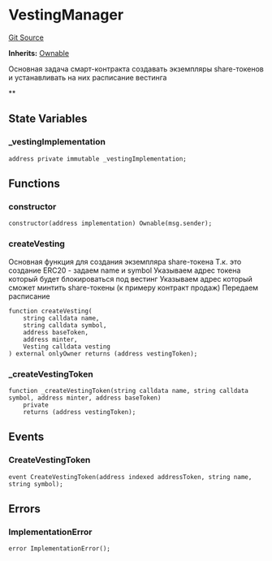 # VestingManager
[Git Source](https://github.com/BJustCoin/BJustCoin/blob/e7038856495a90d82d025f98c39648e6605afbeb/src/flatten/ICOManager_flatten.sol)

**Inherits:**
[Ownable](/src/flatten/ICOManager_flatten.sol/abstract.Ownable.md)

Основная задача смарт-контракта создавать экземпляры share-токенов
и устанавливать на них расписание вестинга

**


## State Variables
### _vestingImplementation

```solidity
address private immutable _vestingImplementation;
```


## Functions
### constructor


```solidity
constructor(address implementation) Ownable(msg.sender);
```

### createVesting

Основная функция для создания экземпляра share-токена
Т.к. это создание ERC20 - задаем name и symbol
Указываем адрес токена который будет блокироваться под вестинг
Указываем адрес который сможет минтить share-токены (к примеру контракт продаж)
Передаем расписание


```solidity
function createVesting(
    string calldata name,
    string calldata symbol,
    address baseToken,
    address minter,
    Vesting calldata vesting
) external onlyOwner returns (address vestingToken);
```

### _createVestingToken


```solidity
function _createVestingToken(string calldata name, string calldata symbol, address minter, address baseToken)
    private
    returns (address vestingToken);
```

## Events
### CreateVestingToken

```solidity
event CreateVestingToken(address indexed addressToken, string name, string symbol);
```

## Errors
### ImplementationError

```solidity
error ImplementationError();
```

